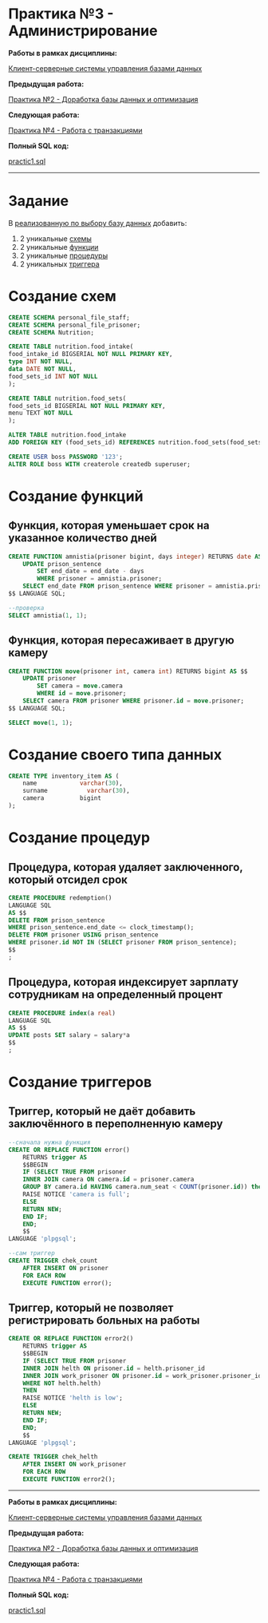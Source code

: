 # Практика №3 - Администрирование

**Работы в рамках дисциплины:**

[Клиент-серверные системы управления базами данных](../README.md) 

**Предыдущая работа:**

[Практика №2 - Доработка базы данных и оптимизация](./Практика%20№2%20-%20Доработка%20базы%20данных%20и%20оптимизация.md) 

**Следующая работа:**

[Практика №4 - Работа с транзакциями](./Практика%20№4%20-%20Работа%20с%20транзакциями.md)

**Полный SQL код:**

[practic1.sql](../sql/practic3.sql)

---

# Задание

В [реализованную по выбору базу данных](//Практические%20работы/Практика%20№2%20-%20Доработка%20базы%20данных%20и%20оптимизация.md) добавить:

1. 2 уникальные [схемы](https://postgrespro.ru/docs/postgrespro/13/ddl-schemas)
2. 2 уникальные [функции](https://postgrespro.ru/docs/postgrespro/13/xfunc-sql)
3. 2 уникальные [процедуры](https://postgrespro.ru/docs/postgrespro/13/sql-createprocedure)
4. 2 уникальных [триггера](https://postgrespro.ru/docs/postgrespro/13/triggers)

# Создание схем

```sql
CREATE SCHEMA personal_file_staff;
CREATE SCHEMA personal_file_prisoner;
CREATE SCHEMA Nutrition;

CREATE TABLE nutrition.food_intake(
food_intake_id BIGSERIAL NOT NULL PRIMARY KEY,
type INT NOT NULL,
data DATE NOT NULL,
food_sets_id INT NOT NULL
);

CREATE TABLE nutrition.food_sets(
food_sets_id BIGSERIAL NOT NULL PRIMARY KEY,
menu TEXT NOT NULL
);

ALTER TABLE nutrition.food_intake
ADD FOREIGN KEY (food_sets_id) REFERENCES nutrition.food_sets(food_sets_id);

CREATE USER boss PASSWORD '123';
ALTER ROLE boss WITH createrole createdb superuser;
```

# Создание функций

## Функция, которая уменьшает срок на указанное количество дней

```sql
CREATE FUNCTION amnistia(prisoner bigint, days integer) RETURNS date AS $$
	UPDATE prison_sentence
		SET end_date = end_date - days
		WHERE prisoner = amnistia.prisoner;
	SELECT end_date FROM prison_sentence WHERE prisoner = amnistia.prisoner;
$$ LANGUAGE SQL;

--проверка
SELECT amnistia(1, 1);
```

## Функция, которая пересаживает в другую камеру

```sql
CREATE FUNCTION move(prisoner int, camera int) RETURNS bigint AS $$
	UPDATE prisoner
		SET camera = move.camera
		WHERE id = move.prisoner;
	SELECT camera FROM prisoner WHERE prisoner.id = move.prisoner;
$$ LANGUAGE SQL;

SELECT move(1, 1);
```

# Создание своего типа данных

```sql
CREATE TYPE inventory_item AS (
    name            varchar(30),
    surname    		  varchar(30),
    camera          bigint
);
```

# Создание процедур

## Процедура, которая удаляет заключенного, который отсидел срок

```sql
CREATE PROCEDURE redemption()
LANGUAGE SQL
AS $$
DELETE FROM prison_sentence
WHERE prison_sentence.end_date <= clock_timestamp();
DELETE FROM prisoner USING prison_sentence
WHERE prisoner.id NOT IN (SELECT prisoner FROM prison_sentence);
$$
;
```

## Процедура, которая индексирует зарплату сотрудникам на определенный процент

```sql
CREATE PROCEDURE index(a real)
LANGUAGE SQL
AS $$
UPDATE posts SET salary = salary*a
$$
;
```

# Создание триггеров

## Триггер, который не даёт добавить заключённого в переполненную камеру

```sql
--сначала нужна функция
CREATE OR REPLACE FUNCTION error()
	RETURNS trigger AS
	$$BEGIN
	IF (SELECT TRUE FROM prisoner
	INNER JOIN camera ON camera.id = prisoner.camera
	GROUP BY camera.id HAVING camera.num_seat < COUNT(prisoner.id)) then
	RAISE NOTICE 'camera is full';
	ELSE
	RETURN NEW;
	END IF;
	END;
	$$
LANGUAGE 'plpgsql';

--сам триггер
CREATE TRIGGER chek_count
	AFTER INSERT ON prisoner
	FOR EACH ROW
	EXECUTE FUNCTION error();
```

## Триггер, который не позволяет регистрировать больных на работы

```sql
CREATE OR REPLACE FUNCTION error2()
	RETURNS trigger AS
	$$BEGIN
	IF (SELECT TRUE FROM prisoner
	INNER JOIN helth ON prisoner.id = helth.prisoner_id
	INNER JOIN work_prisoner ON prisoner.id = work_prisoner.prisoner_id
	WHERE NOT helth.helth)
	THEN 
	RAISE NOTICE 'helth is low';
	ELSE
	RETURN NEW;
	END IF;
	END;
	$$
LANGUAGE 'plpgsql';

CREATE TRIGGER chek_helth
	AFTER INSERT ON work_prisoner
	FOR EACH ROW
	EXECUTE FUNCTION error2();
```

---

**Работы в рамках дисциплины:**

[Клиент-серверные системы управления базами данных](../README.md) 

**Предыдущая работа:**

[Практика №2 - Доработка базы данных и оптимизация](./Практика%20№2%20-%20Доработка%20базы%20данных%20и%20оптимизация.md) 

**Следующая работа:**

[Практика №4 - Работа с транзакциями](./Практика%20№4%20-%20Работа%20с%20транзакциями.md)

**Полный SQL код:**

[practic1.sql](../sql/practic3.sql)